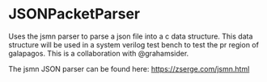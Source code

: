 # JSONPacketParser
Uses the jsmn parser to parse a json file into a c data structure. This data structure will be used in a system verilog test bench to test the pr region of galapagos. This is a collaboration with @grahamsider.

The jsmn JSON parser can be found here: https://zserge.com/jsmn.html
